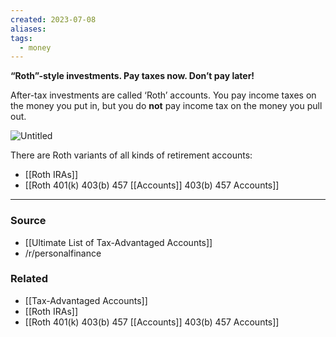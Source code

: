 ```yaml
---
created: 2023-07-08
aliases: 
tags:
  - money
---
```

**“Roth”-style investments. Pay taxes now. Don’t pay later!**

After-tax investments are called ‘Roth’ accounts. You pay income taxes on the money you put in, but you do **not** pay income tax on the money you pull out. 

![Untitled](Untitled%2021.png)

There are Roth variants of all kinds of retirement accounts:

- [[Roth IRAs]]
- [[Roth 401(k) 403(b) 457 [[Accounts]] 403(b) 457 Accounts]]

****
### Source
- [[Ultimate List of Tax-Advantaged Accounts]]
- /r/personalfinance

### Related
- [[Tax-Advantaged Accounts]] 
- [[Roth IRAs]] 
- [[Roth 401(k) 403(b) 457 [[Accounts]] 403(b) 457 Accounts]]
